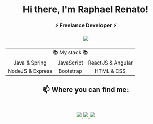  <h1 align="center"> Hi there, I'm Raphael Renato!  </h1>
 <h3 align="center">⚡ Freelance Developer ⚡  </h3>
 <p align="center">
    <img src="https://github.com/bllackdev/img/blob/master/bllackdev/qutyecq_03.png">
 </p>
 

 <h3 align="center">
  <table > 
    <tr align=center>
     <td colspan="3">📚 My stack 📚</td>
    </tr>
    <tr align=center> 
      <td>Java & Spring</td>
      <td>JavaScript</td> 
      <td>ReactJS & Angular</td>
    </tr>
    <tr align=center>
     <td>NodeJS & Express</td>
     <td>Bootstrap</td>
     <td>HTML & CSS</td>
    </tr>
  </table>
</h3>


<h2 align="center">
📫 Where you can find me:
  
  <p align="center"><br/>
   <a href="https://www.linkedin.com/in/raphael-renato-724437128/" target="_blank">
    <img src="https://img.shields.io/badge/LINKEDIN-in%2Fraphael--renato%2F-blue?style=plastic&logo=appveyor">
  </a>
  
  <a href="https://www.instagram.com/bllackdev/" target="_blank">
    <img src="https://img.shields.io/badge/INSTAGRAM-%40bllackdev-ff69b4?style=plastic&logo=appveyor">
  </a>
  
   <a href="https://twitter.com/bllackdev" target="_blank">
    <img src="http://img.shields.io/badge/TWITTER-%40bllackdev-9cf?style=plastic&logo=appveyor" >
  </a>
  </a>
</p>
</h2>

